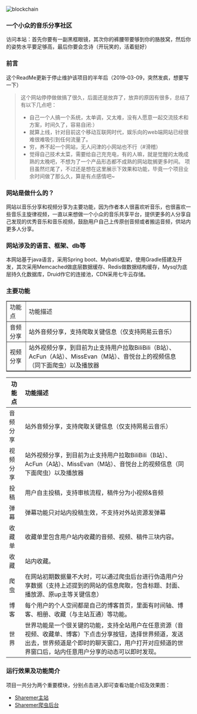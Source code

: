 ![blockchain](https://raw.githubusercontent.com/exceting/sharemer/master/business/api/master/src/main/resources/static/image/logo.png "ShareMer")
### 一个小众的音乐分享社区
访问本站：首先你要有一副黑框眼镜，其次你的裤腰带要够到你的胳肢窝，然后你的姿势水平要足够高，最后你要会念诗（开玩笑的，活着挺好）
### 前言
这个ReadMe更新于停止维护该项目的半年后（2019-03-09，突然发疯，想要写一下）
>这个网站停停做做搞了很久，后面还是放弃了，放弃的原因有很多，总结了有以下几点吧：<br/>
>- 自己一个人搞一个系统，太单调，又太难，没有人愿意一起交流技术和方案，时间久了，容易自闭:）
>- 就算上线，针对目前这个移动互联网时代，娱乐向的web端网站已经很难很难吸引到任何流量了。
>- 穷，养不起一个网站，无人问津的小网站也不行（#滑稽）
>- 觉得自己技术太菜，需要给自己充充电，有的人嘛，就是觉醒的太晚成熟的太晚吧，不想为了一个产品形态都不成熟的网站耽搁更多时间。
>项目虽然烂尾了，不过还是想在这里展示下效果和功能，毕竟一个项目业余时间做了那么久，算是有点感情吧~

### 网站是做什么的？
网站以音乐分享和视频分享为主要功能，因为作者本人很喜欢听音乐，也很喜欢一些音乐主旋律视频，一直以来想做一个小众的音乐共享平台，提供更多的人分享自己发现的优秀音乐和音乐视频，鼓励用户自己上传原创音频或者搬运音频，供站内更多人分享。

### 网站涉及的语言、框架、db等
本网站基于java语言，采用Spring boot、Mybatis框架，使用Gradle搭建及开发，其次采用Memcached做底层数据缓存、Redis做数据结构缓存，Mysql为底层持久化数据库，Druid作它的连接池，CDN采用七牛云存储。

### 主要功能

<table border="1">
<tr>
<td>功能点</td>
<td>功能描述</td>
</tr>
<tr>
<td>音频分享</td>
<td>站外音频分享，支持爬取关键信息（仅支持网易云音乐）</td>
</tr>
<tr>
<td>视频分享</td>
<td>站外视频分享，到目前为止支持用户拉取BiliBili（B站）、AcFun（A站）、MissEvan（M站）、音悦台上的视频信息（同下面爬虫）以及播放器</td>
</tr>
</table>

功能点|功能描述
-------|:--
音频分享|站外音频分享，支持爬取关键信息（仅支持网易云音乐）
视频分享|站外视频分享，到目前为止支持用户拉取BiliBili（B站）、AcFun（A站）、MissEvan（M站）、音悦台上的视频信息（同下面爬虫）以及播放器
投稿|用户自主投稿，支持审核流程，稿件分为小视频&音频
弹幕|弹幕功能只对站内投稿生效，不支持对外站资源发弹幕
收藏单|收藏单里包含用户站内收藏的音频、视频、稿件三块内容。
收藏|站内收藏。
爬虫|在网站初期数据量不大时，可以通过爬虫后台进行伪造用户分享数据（支持上述提到的网站的信息爬取，包含标题、封面、播放源、原up主等关键信息）
博客|每个用户的个人空间都是自己的博客首页，里面有时间轴、博客、相册、收藏（与主站互通）等功能。
世界|世界功能是一个很关键的功能，支持全站用户在任意资源（音视频、收藏单、博客）下点击分享按钮，选择世界频道，发送出去，世界频道是个即时的聊天窗口，用户打开对应频道的世界窗口后，站内任意用户分享的动态可以即时发现。

### 运行效果及功能简介
项目一共分为两个重要模块，分别点击进入即可查看功能介绍及效果图：<br/>
- [Sharemer主站](https://github.com/exceting/sharemer/blob/master/business/api/master/README.md)
- [Sharemer爬虫后台](https://github.com/exceting/sharemer/tree/master/business/manager/master/README.md)
